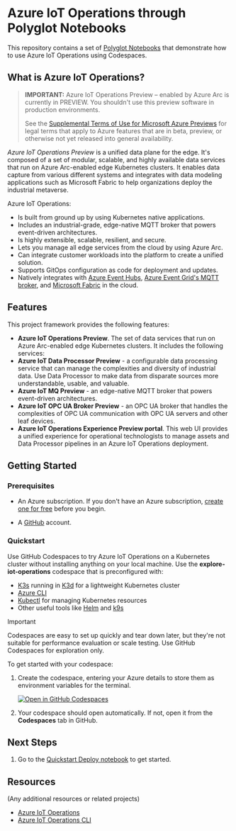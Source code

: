 # Azure IoT Operations through Polyglot Notebooks

This repository contains a set of [Polyglot Notebooks](./notebooks/) that demonstrate how to use Azure IoT Operations using Codespaces.

## What is Azure IoT Operations?

> **IMPORTANT:** Azure IoT Operations Preview – enabled by Azure Arc is currently in PREVIEW.
You shouldn't use this preview software in production environments.
>
> See the [Supplemental Terms of Use for Microsoft Azure Previews](https://azure.microsoft.com/support/legal/preview-supplemental-terms/) for legal terms that apply to Azure features that are in beta, preview, or otherwise not yet released into general availability.

_Azure IoT Operations Preview_ is a unified data plane for the edge. It's composed of a set of modular, scalable, and highly available data services that run on Azure Arc-enabled edge Kubernetes clusters. It enables data capture from various different systems and integrates with data modeling applications such as Microsoft Fabric to help organizations deploy the industrial metaverse.

Azure IoT Operations:

* Is built from ground up by using Kubernetes native applications.
* Includes an industrial-grade, edge-native MQTT broker that powers event-driven architectures.
* Is highly extensible, scalable, resilient, and secure.
* Lets you manage all edge services from the cloud by using Azure Arc.
* Can integrate customer workloads into the platform to create a unified solution.
* Supports GitOps configuration as code for deployment and updates.
* Natively integrates with [Azure Event Hubs](/azure/event-hubs/azure-event-hubs-kafka-overview), [Azure Event Grid's MQTT broker](/azure/event-grid/mqtt-overview), and [Microsoft Fabric](/fabric/) in the cloud.

## Features

This project framework provides the following features:

* **Azure IoT Operations Preview**. The set of data services that run on Azure Arc-enabled edge Kubernetes clusters. It includes the following services:
* **Azure IoT Data Processor Preview** - a configurable data processing service that can manage the complexities and diversity of industrial data. Use Data Processor to make data from disparate sources more understandable, usable, and valuable.
* **Azure IoT MQ Preview** - an edge-native MQTT broker that powers event-driven architectures.
* **Azure IoT OPC UA Broker Preview** - an OPC UA broker that handles the complexities of OPC UA communication with OPC UA servers and other leaf devices.
* **Azure IoT Operations Experience Preview portal**. This web UI provides a unified experience for operational technologists to manage assets and Data Processor pipelines in an Azure IoT Operations deployment.

## Getting Started

### Prerequisites

* An Azure subscription. If you don't have an Azure subscription, [create one for free](https://azure.microsoft.com/free/?WT.mc_id=A261C142F) before you begin.

* A [GitHub](https://github.com) account.

### Quickstart

Use GitHub Codespaces to try Azure IoT Operations on a Kubernetes cluster without installing anything on your local machine. Use the **explore-iot-operations** codespace that is preconfigured with:

- [K3s](https://k3s.io/) running in [K3d](https://k3d.io/) for a lightweight Kubernetes cluster
- [Azure CLI](/cli/azure/install-azure-cli)
- [Kubectl](https://kubernetes.io/docs/tasks/tools/) for managing Kubernetes resources
- Other useful tools like [Helm](https://helm.sh/) and [k9s](https://k9scli.io/)

> [!IMPORTANT]
> Codespaces are easy to set up quickly and tear down later, but they're not suitable for performance evaluation or scale testing. Use GitHub Codespaces for exploration only.

To get started with your codespace:

1. Create the codespace, entering your Azure details to store them as environment variables for the terminal.

   [![Open in GitHub Codespaces](https://github.com/codespaces/badge.svg)](https://codespaces.new/Azure-Samples/azure-edge-extensions-polyglotnotebook-aio?quickstart=1)

1. Your codespace should open automatically. If not, open it from the **Codespaces** tab in GitHub.

## Next Steps
1. Go to the [Quickstart Deploy notebook](./notebooks/get-started/quickstart-virtual-deploy.ipynb) to get started.

## Resources

(Any additional resources or related projects)

- [Azure IoT Operations](https://docs.microsoft.com/azure/iot-operations/overview-iot-operations)
- [Azure IoT Operations CLI](https://docs.microsoft.com/cli/azure/ext/azure-iot-ops/iot/ops?view=azure-cli-latest)
